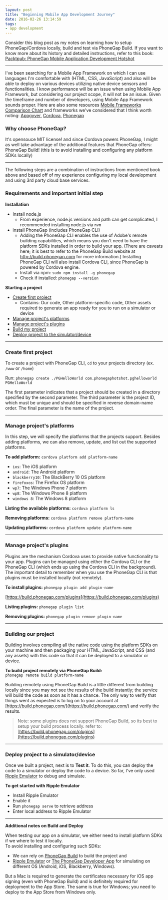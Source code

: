 ```yaml
---
layout: post
title: "Beginning Mobile App Development Journey"
date: 2016-02-26 13:14:59
tags:
- app development
---
```


Consider this blog post as my notes on learning how to setup PhoneGap/Cordova locally, build and test via PhoneGap Build.
If you want to know more about its history and detailed instructions, refer to this book: [Packtpub: PhoneGap Mobile Application Development Hotshot](https://www.packtpub.com/application-development/phonegap-3x-mobile-application-development-hotshot)

-----

I've been searching for a Mobile App Framework on which I can use languages I'm comfortable with (HTML, CSS, JavaScript) and also will be able to deploy on various devices utilizing native device sensors and functionalities.
I know performance will be an issue when using Mobile App Framework, but considering our project scope, it will not be an issue. Given the timeframe and number of developers, using Mobile App Framework sounds proper.
Here are also some resources [Mobile Frameworks Comparison Chart](http://mobile-frameworks-comparison-chart.com/) and frameworks we've considered that I think worth noting: [Appgyver](http://appgyver.com), [Cordova](https://cordova.apache.org/), [Phonegap](http://phonegap.com/)

### Why choose PhoneGap?

It's opensouce MIT license! and since Cordova powers PhoneGap, I might as well take advantage of the additional features that PhoneGap offers: PhoneGap Build! (this is to avoid installing and configuring any platform SDKs locally)

-----

The following steps are a combination of instructions from mentioned book above and based off of my experience configuring my local development and using 3rd party cloud base services.

### Requirements and important initial step

**Installation**

- Install node.js
  - From experience, node.js versions and path can get complicated, I recommended installing node.js via `nvm`
- install PhoneGap (includes PhoneGap CLI)
  - Adding the PhoneGap CLI enables the use of Adobe's remote building capabilities, which means you don't need to have the platform SDKs installed in order to build your app. (There are caveats here; it is best to refer to the PhoneGap Build website at http://build.phonegap.com for more information.) Installing PhoneGap CLI will also install Cordova CLI, since PhoneGap is powered by Cordova engine.
  - Install via npm: `sudo npm install -g phonegap`
  - Check if installed: `phonegap --version`

**Starting a project**

- [Create first project](#create-first-project)
  - Contains: Our code, Other platform-specific code, Other assets required to generate an app ready for you to run on a simulator or device
- [Manage project's platforms](#manage-projects-platforms)
- [Manage project's plugins](#manage-projects-plugins)
- [Build my project](#building-our-project)
- [Deploy project to the simulator/device](#deploy-project-to-a-simulatordevice)

-----

### Create first project

To create a project with PhoneGap CLI, `cd` to your projects directory (ex. `/www` or `/home`)

Run: `phonegap create ./PGHelloWorld com.phonegaphotshot.pghelloworld PGHelloWorld`

The first parameter indicates that a project should be created in a directory specified by the second parameter. The third parameter is the project ID, which must be unique and should be specified in reverse domain-name order. The final parameter is the name of the project.

-----

### Manage project's platforms

In this step, we will specify the platforms that the projects support. Besides adding platforms, we can also remove, update, and list out the supported platforms.

**To add platform:** `cordova platform add platform-name`

- `ios`: The iOS platform
- `android`: The Android platform
- `blackberry10`: The BlackBerry 10 OS platform
- `firefoxos`: The Firefox OS platform
- `wp7`: The Windows Phone 7 platform
- `wp8`: The Windows Phone 8 platform
- `windows 8`: The Windows 8 platform

**Listing the available platforms:** `cordova platform ls`

**Removing platforms:** `cordova platform remove platform-name`

**Updating platforms:** `cordova platform update platform-name`

-----

### Manage project's plugins

Plugins are the mechanism Cordova uses to provide native functionality to your app. 
Plugins can be managed using either the Cordova CLI or the PhoneGap CLI (which ends up using the Cordova CLI in the background). The important detail to remember when you use the PhoneGap CLI is that plugins must be installed locally (not remotely).

**To install plugins:** `phonegap plugin add plugin-name`

[https://build.phonegap.com/plugins](https://build.phonegap.com/plugins)

**Listing plugins:** `phonegap plugin list`

**Removing plugins:** `phonegap plugin remove plugin-name`

-----

### Building our project

Building involves compiling all the native code using the platform SDKs on your machine and then packaging your HTML, JavaScript, and CSS (and any assets) with this code so that it can be deployed to a simulator or device.

**To build project remotely via PhoneGap Build:**<br>
`phonegap remote build platform-name`

Building remotely using PhoneGap Build is a little different from building locally since you may not see the results of the build instantly; the service will build the code as soon as it has a chance. The only way to verify that things went as expected is to log on to your account at [https://build.phonegap.com/](https://build.phonegap.com/) and verify the results.

> Note: some plugins does not support PhoneGap Build, so its best to setup your build process locally. refer to: [https://build.phonegap.com/plugins](https://build.phonegap.com/plugins)

-----

### Deploy project to a simulator/device

Once we built a project, next is to **Test it**.
To do this, you can deploy the code to a simulator or deploy the code to a device. So far, I've only used [Ripple Emulator](https://chrome.google.com/webstore/detail/ripple-emulator-beta/geelfhphabnejjhdalkjhgipohgpdnoc?hl=en) to debug and simulate.

**To get started with Ripple Emulator**

- Install Ripple Emulator
- Enable it
- Run `phonegap serve` to retrieve address
- Enter local address to Ripple Emulator

-----

**Additional notes on Build and Deploy**

When testing our app on a simulator, we either need to install platform SDKs if we where to test it locally.<br>
To avoid installing and configuring such SDKs:

- We can rely on [PhoneGap Build](http://app.phonegap.com/) to build the project and
- [Ripple Emulator](https://chrome.google.com/webstore/detail/ripple-emulator-beta/geelfhphabnejjhdalkjhgipohgpdnoc?hl=en) or [The PhoneGap Developer App](http://app.phonegap.com/) for simulating on different OS (Android, iOS, Blackberry, Windows). 

But a Mac is required to generate the certificates necessary for iOS app signing (even with PhoneGap Build) and is definitely required for deployment to the App Store. The same is true for Windows; you need to deploy to the App Store from Windows only.


